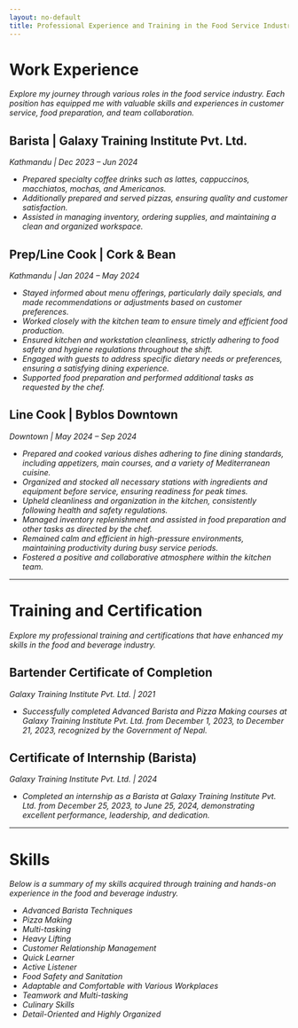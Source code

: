 ```yaml
---
layout: no-default
title: Professional Experience and Training in the Food Service Industry
---
```


# Work Experience

*Explore my journey through various roles in the food service industry. Each position has equipped me with valuable skills and experiences in customer service, food preparation, and team collaboration.*

## Barista | Galaxy Training Institute Pvt. Ltd.
 *Kathmandu | Dec 2023 – Jun 2024*
 - *Prepared specialty coffee drinks such as lattes, cappuccinos, macchiatos, mochas, and Americanos.*
 - *Additionally prepared and served pizzas, ensuring quality and customer satisfaction.*
 - *Assisted in managing inventory, ordering supplies, and maintaining a clean and organized workspace.*

## Prep/Line Cook | Cork & Bean
*Kathmandu | Jan 2024 – May 2024*
- *Stayed informed about menu offerings, particularly daily specials, and made recommendations or adjustments based on customer preferences.*
- *Worked closely with the kitchen team to ensure timely and efficient food production.*
- *Ensured kitchen and workstation cleanliness, strictly adhering to food safety and hygiene regulations throughout the shift.*
- *Engaged with guests to address specific dietary needs or preferences, ensuring a satisfying dining experience.*
- *Supported food preparation and performed additional tasks as requested by the chef.*

## Line Cook | Byblos Downtown
*Downtown | May 2024 – Sep 2024*
- *Prepared and cooked various dishes adhering to fine dining standards, including appetizers, main courses, and a variety of Mediterranean cuisine.*
- *Organized and stocked all necessary stations with ingredients and equipment before service, ensuring readiness for peak times.*
- *Upheld cleanliness and organization in the kitchen, consistently following health and safety regulations.*
- *Managed inventory replenishment and assisted in food preparation and other tasks as directed by the chef.*
- *Remained calm and efficient in high-pressure environments, maintaining productivity during busy service periods.*
- *Fostered a positive and collaborative atmosphere within the kitchen team.*
---
# Training and Certification
*Explore my professional training and certifications that have enhanced my skills in the food and beverage industry.*

## Bartender Certificate of Completion
*Galaxy Training Institute Pvt. Ltd. | 2021*
- *Successfully completed Advanced Barista and Pizza Making courses at Galaxy Training Institute Pvt. Ltd. from December 1, 2023, to December 21, 2023, recognized by the Government of Nepal.*

## Certificate of Internship (Barista)
*Galaxy Training Institute Pvt. Ltd. | 2024*
- *Completed an internship as a Barista at Galaxy Training Institute Pvt. Ltd. from December 25, 2023, to June 25, 2024, demonstrating excellent performance, leadership, and dedication.*
---

# Skills

*Below is a summary of my skills acquired through training and hands-on experience in the food and beverage industry.*

- *Advanced Barista Techniques*
- *Pizza Making*
- *Multi-tasking*
- *Heavy Lifting*
- *Customer Relationship Management*
- *Quick Learner*
- *Active Listener*
- *Food Safety and Sanitation*
- *Adaptable and Comfortable with Various Workplaces*
- *Teamwork and Multi-tasking*
- *Culinary Skills*
- *Detail-Oriented and Highly Organized*
